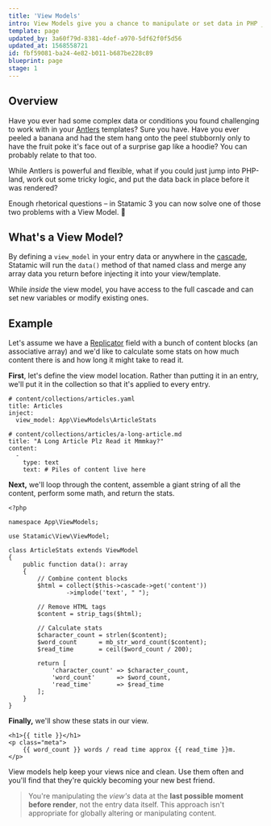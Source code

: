 ```yaml
---
title: 'View Models'
intro: View Models give you a chance to manipulate or set data in PHP _right before_ everything is passed into your view, parsed, and then rendered.
template: page
updated_by: 3a60f79d-8381-4def-a970-5df62f0f5d56
updated_at: 1568558721
id: fbf59081-ba24-4e82-b011-b687be228c89
blueprint: page
stage: 1
---
```

## Overview
Have you ever had some complex data or conditions you found challenging to work with in your [Antlers][antlers] templates? Sure you have. Have you ever peeled a banana and had the stem hang onto the peel stubbornly only to have the fruit poke it's face out of a surprise gap like a hoodie? You can probably relate to that too.

While Antlers is powerful and flexible, what if you could just jump into PHP-land, work out some tricky logic, and put the data back in place before it was rendered?

Enough rhetorical questions – in Statamic 3 you can now solve one of those two problems with a View Model. 🍌

## What's a View Model?

By defining a `view_model` in your entry data or anywhere in the [cascade][cascade], Statamic will run the `data()` method of that named class and merge any array data you return before injecting it into your view/template.

While _inside_ the view model, you have access to the full cascade and can set new variables or modify existing ones.

## Example
Let's assume we have a [Replicator][replicator] field with a bunch of content blocks (an associative array) and we'd like to calculate some stats on how much content there is and how long it might take to read it.

**First**, let's define the view model location. Rather than putting it in an entry, we'll put it in the collection so that it's applied to every entry.

```.language-yaml
# content/collections/articles.yaml
title: Articles
inject:
  view_model: App\ViewModels\ArticleStats
```

```.language-yaml
# content/collections/articles/a-long-article.md
title: "A Long Article Plz Read it Mmmkay?"
content:
  -
    type: text
    text: # Piles of content live here
```

**Next,** we'll loop through the content, assemble a giant string of all the content, perform some math, and return the stats.

```.language-php
<?php

namespace App\ViewModels;

use Statamic\View\ViewModel;

class ArticleStats extends ViewModel
{
    public function data(): array
    {
        // Combine content blocks
        $html = collect($this->cascade->get('content'))
                ->implode('text', " ");

        // Remove HTML tags
        $content = strip_tags($html);

        // Calculate stats
        $character_count = strlen($content);
        $word_count      = mb_str_word_count($content);
        $read_time       = ceil($word_count / 200);

        return [
            'character_count' => $character_count,
            'word_count'      => $word_count,
            'read_time'       => $read_time
        ];
    }
}
```

**Finally,** we'll show these stats in our view.

```
<h1>{{ title }}</h1>
<p class="meta">
    {{ word_count }} words / read time approx {{ read_time }}m.
</p>
```

View models help keep your views nice and clean. Use them often and you'll find that they're quickly becoming your new best friend.

> You're manipulating the _view's_ data at the **last possible moment before render**, not the entry data itself. This approach isn't appropriate for globally altering or manipulating content.


[antlers]: /antlers
[cascade]: /cascade
[replicator]: /fieldtypes/replicator
